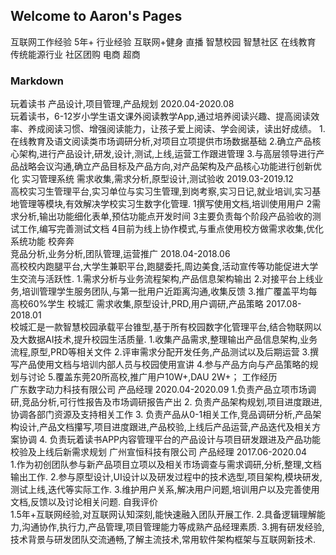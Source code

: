 ## Welcome to Aaron's Pages
互联网工作经验 5年+
行业经验 
互联网+健身 直播 智慧校园 智慧社区 在线教育 传统能源行业 
社区团购 电商 超商
### Markdown
玩着读书
产品设计,项目管理,产品规划  	2020.04-2020.08  
玩着读书，6-12岁小学生语文课外阅读教学App,通过培养阅读兴趣、提高阅读效率、养成阅读习惯、增强阅读能力，让孩子爱上阅读、学会阅读，读出好成绩。
1.在线教育及语文阅读类市场调研分析,对项目立项提供市场数据基础
2.确立产品核心架构,进行产品设计,研发,设计,测试,上线,运营工作跟进管理
3.与高层领导进行产品战略会议沟通,确立产品目标及产品方向,对产品架构及产品核心功能进行创新优化
实习管理系统
需求收集,需求分析,原型设计,测试验收  	2019.03-2019.12  
高校实习生管理平台,实习单位与实习生管理,到岗考察,实习日记,就业培训,实习基地管理等模块,有效解决学校实习生数字化管理.
1撰写使用文档,培训使用用户
2需求分析,输出功能细化表单,预估功能点开发时间
3主要负责每个阶段产品验收的测试工作,编写完善测试文档
4目前为线上协作模式,与重点使用校方做需求收集,优化系统功能
校奔奔 	
竞品分析,业务分析,团队管理,运营推广  	2018.04-2018.06  
高校校内跑腿平台,大学生兼职平台,跑腿委托,周边美食,活动宣传等功能促进大学生交流与活跃性.
1.需求分析与业务流程架构,产品信息架构输出
2.对接平台上线业务,培训管理学生服务团队,与第一批用户近距离沟通,收集反馈
3.推广覆盖平均每高校60%学生
校城汇	
需求收集,原型设计,PRD,用户调研,产品策略  	2017.08-2018.01  
校城汇是一款智慧校园承载平台锥型,基于所有校园数字化管理平台,结合物联网以及大数据AI技术,提升校园生活质量.
1.收集产品需求,整理输出产品信息架构,业务流程,原型,PRD等相关文件
2.评审需求分配开发任务,产品测试以及后期运营
3.撰写产品使用文档与培训内部人员与校园使用宣讲
4.参与产品方向与产品策略的规划与讨论
5.覆盖东莞20所高校,推广用户10W+,DAU 2W+；
工作经历   
广东数字动力科技有限公司 产品经理	2020.04-2020.09 
1.负责产品立项市场调研,竞品分析,可行性报告及市场调研报告产出
2. 负责产品架构规划,项目进度跟进,协调各部门资源及支持相关工作
3. 负责产品从0-1相关工作,竞品调研分析,产品架构设计,产品文档攥写,项目进度跟进,产品校验,上线后产品运营,产品迭代及相关方案协调
4. 负责玩着读书APP内容管理平台的产品设计与项目研发跟进及产品功能校验及上线后新需求规划
广州宣恒科技有限公司 产品经理	2017.06-2020.04 	
1.作为初创团队参与新产品项目立项以及相关市场调查与需求调研,分析,整理,文档输出工作.
2.参与原型设计,UI设计以及研发过程中的技术选型,项目架构,模块研发,测试上线,迭代等实际工作.
3.维护用户关系,解决用户问题,培训用户以及完善使用文档,反馈以及讨论相关问题.
自我评价  
1.5年+互联网经验,对互联网认知深刻,能快速融入团队开展工作.
2.具备逻辑理解能力,沟通协作,执行力,产品管理,项目管理能力等成熟产品经理素质.
3.拥有研发经验,技术背景与研发团队交流通畅,了解主流技术,常用软件架构框架与互联网新技术.
```
